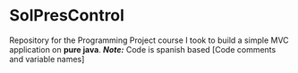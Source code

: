 # SolPresControl
Repository for the Programming Project course I took to build a simple MVC application on **pure java**.
***Note:*** Code is spanish based [Code comments and variable names]
